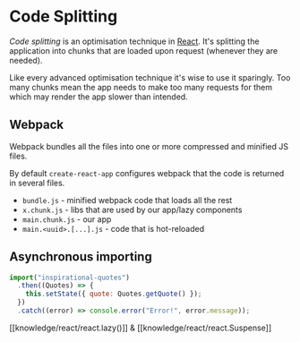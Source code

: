 # Code Splitting

_Code splitting_ is an optimisation technique in [React](knowledge/react/index.md). It's splitting the application into chunks that are loaded upon request (whenever they are needed). 

Like every advanced optimisation technique it's wise to use it sparingly. Too many chunks mean the app needs to make too many requests for them which may render the app slower than intended.

## Webpack 
Webpack bundles all the files into one or more compressed and minified JS files.

By default `create-react-app` configures webpack that the code is returned in several files.

- `bundle.js` - minified webpack code that loads all the rest
- `x.chunk.js` - libs that are used by our app/lazy components
- `main.chunk.js` - our app
- `main.<uuid>.[...].js` - code that is hot-reloaded

## Asynchronous importing

```js
import("inspirational-quotes")
  .then((Quotes) => {
    this.setState({ quote: Quotes.getQuote() });
  })
  .catch((error) => console.error("Error!", error.message));
```

[[knowledge/react/react.lazy()]] & [[knowledge/react/react.Suspense]]
